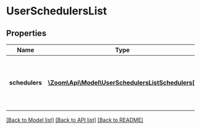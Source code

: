 # UserSchedulersList

## Properties
Name | Type | Description | Notes
------------ | ------------- | ------------- | -------------
**schedulers** | [**\Zoom\Api\Model\UserSchedulersListSchedulers[]**](UserSchedulersListSchedulers.md) | List of users for whom the current user can schedule meetings. | [optional] 

[[Back to Model list]](../README.md#documentation-for-models) [[Back to API list]](../README.md#documentation-for-api-endpoints) [[Back to README]](../README.md)


